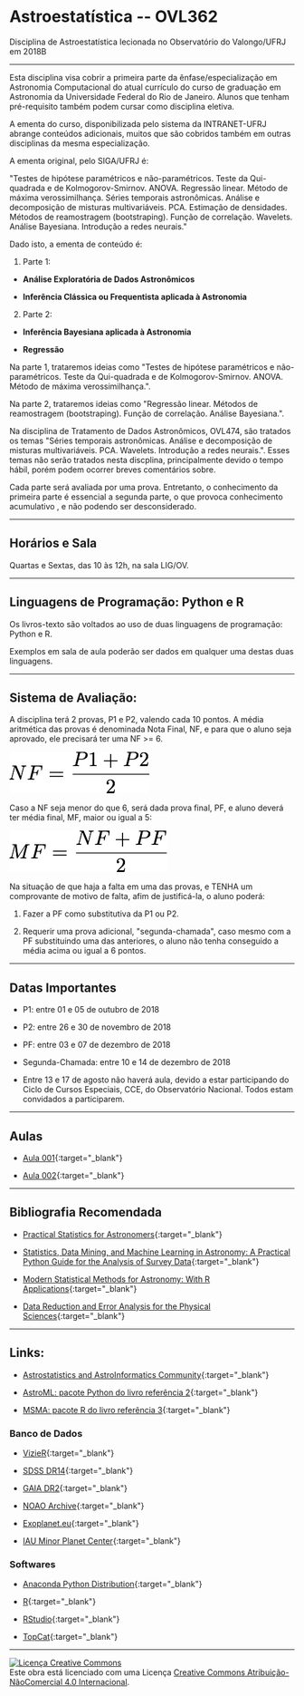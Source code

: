 # Astroestatística -- OVL362
Disciplina de Astroestatística lecionada no Observatório do Valongo/UFRJ em 2018B

___

Esta disciplina visa cobrir a primeira parte da ênfase/especialização em Astronomia Computacional do atual currículo do curso de graduação em Astronomia da Universidade Federal do Rio de Janeiro. Alunos que tenham pré-requisito também podem cursar como disciplina eletiva.

A ementa do curso, disponibilizada pelo sistema da INTRANET-UFRJ abrange conteúdos adicionais, muitos que são cobridos também em outras disciplinas da mesma especialização. 

A ementa original, pelo SIGA/UFRJ é: 

"Testes de hipótese paramétricos e não-paramétricos. Teste da Qui-quadrada e de Kolmogorov-Smirnov. ANOVA. Regressão linear. Método de máxima verossimilhança. Séries temporais astronômicas. Análise e decomposição de misturas multivariáveis. PCA. Estimação de densidades. Métodos de reamostragem (bootstraping). Função de correlação. Wavelets. Análise Bayesiana. Introdução a redes neurais."

Dado isto, a ementa de conteúdo é:

1. Parte 1:

- **Análise Exploratória de Dados Astronômicos**

- **Inferência Clássica ou Frequentista aplicada à Astronomia**

2. Parte 2:

- **Inferência Bayesiana aplicada à Astronomia**

- **Regressão**

Na parte 1, trataremos ideias como "Testes de hipótese paramétricos e não-paramétricos. Teste da Qui-quadrada e de Kolmogorov-Smirnov. ANOVA. Método de máxima verossimilhança.".

Na parte 2, trataremos ideias como "Regressão linear.  Métodos de reamostragem (bootstraping). Função de correlação.  Análise Bayesiana.".

Na disciplina de Tratamento de Dados Astronômicos, OVL474, são tratados os temas "Séries temporais astronômicas. Análise e decomposição de misturas multivariáveis. PCA. Wavelets. Introdução a redes neurais.". Esses temas não serão tratados nesta discplina, principalmente devido o tempo hábil, porém podem ocorrer breves comentários sobre.

Cada parte será avaliada por uma prova. Entretanto, o conhecimento da primeira parte é essencial a segunda parte, o que provoca conhecimento acumulativo , e não podendo ser desconsiderado.

---
## Horários e Sala

Quartas e Sextas, das 10 às 12h, na sala LIG/OV.

---
## Linguagens de Programação: Python e R

Os livros-texto são voltados ao uso de duas linguagens de programação: Python e R. 

Exemplos em sala de aula poderão ser dados em qualquer uma destas duas linguagens.

___
## Sistema de Avaliação: 

A disciplina terá 2 provas, P1 e P2, valendo cada 10 pontos. A média aritmética das provas é denominada Nota Final, NF, e para que o aluno seja aprovado, ele precisará ter uma NF >= 6.

![equation](./images/NF2018B.png)

Caso a NF seja menor do que 6, será dada prova final, PF, e aluno deverá ter média final, MF, maior ou igual a 5:

![equation](./images/NF2018Bv2.png)

Na situação de que haja a falta em uma das provas, e TENHA um comprovante de motivo de falta, afim de justificá-la, o aluno poderá:

1. Fazer a PF como substitutiva da P1 ou P2.

2. Requerir uma prova adicional, "segunda-chamada", caso mesmo com a PF substituindo uma das anteriores, o aluno não tenha conseguido a média acima ou igual a 6 pontos.

---
## Datas Importantes

- P1: entre 01 e 05 de outubro de 2018

- P2: entre 26 e 30 de novembro de 2018

- PF: entre 03 e 07 de dezembro de 2018

- Segunda-Chamada: entre 10 e 14 de dezembro de 2018

- Entre 13 e 17 de agosto não haverá aula, devido a estar participando do Ciclo de Cursos Especiais, CCE, do Observatório Nacional. Todos estam convidados a participarem.

___
## Aulas

- [Aula 001](./lectures/OVL362.0001.pdf){:target="_blank"}

- [Aula 002](./lectures/OVL362.0002.pdf){:target="_blank"}

___
## Bibliografia Recomendada

- [Practical Statistics for Astronomers](https://goo.gl/kLbTAw){:target="_blank"}

- [Statistics, Data Mining, and Machine Learning in Astronomy: A Practical Python Guide for the Analysis of Survey Data](https://goo.gl/niAuqa){:target="_blank"}

- [Modern Statistical Methods for Astronomy: With R Applications](https://goo.gl/3V36NW){:target="_blank"}

- [Data Reduction and Error Analysis for the Physical Sciences](https://goo.gl/PBDNy9){:target="_blank"}

___
## Links:

- [Astrostatistics and AstroInformatics Community](https://asaip.psu.edu/){:target="_blank"}

- [AstroML: pacote Python do livro referência 2](http://www.astroml.org/){:target="_blank"}

- [MSMA: pacote R do livro referência 3](http://astrostatistics.psu.edu/MSMA/){:target="_blank"}

### Banco de Dados

- [VizieR](http://vizier.u-strasbg.fr/viz-bin/VizieR){:target="_blank"}

- [SDSS DR14](https://www.sdss.org/dr14/){:target="_blank"}

- [GAIA DR2](https://archives.esac.esa.int/gaia/){:target="_blank"}

- [NOAO Archive](http://archive.noao.edu/){:target="_blank"}

- [Exoplanet.eu](http://exoplanet.eu/){:target="_blank"}

- [IAU Minor Planet Center](https://www.minorplanetcenter.net/iau/mpc.html){:target="_blank"}

### Softwares

- [Anaconda Python Distribution](https://www.anaconda.com/download/#linux){:target="_blank"}

- [R](https://cran.r-project.org/){:target="_blank"}

- [RStudio](https://www.rstudio.com/){:target="_blank"}

- [TopCat](http://www.star.bris.ac.uk/~mbt/topcat/){:target="_blank"}



---
<a rel="license" href="http://creativecommons.org/licenses/by-nc/4.0/"><img alt="Licença Creative Commons" style="border-width:0" src="https://i.creativecommons.org/l/by-nc/4.0/88x31.png" /></a><br />Este obra está licenciado com uma Licença <a rel="license" href="http://creativecommons.org/licenses/by-nc/4.0/">Creative Commons Atribuição-NãoComercial 4.0 Internacional</a>.
